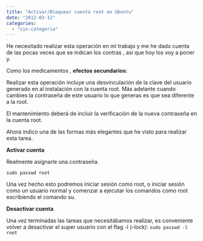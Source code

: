 ```yaml
---
title: "Activar/Bloquear cuenta root en Ubuntu"
date: "2012-03-12"
categories: 
  - "sin-categoria"
---
```


He necesitado realizar esta operación en mi trabajo y me he dado cuenta de las pocas veces que se indican los contras , así que hoy los voy a poner y.

Como los medicamentos , **efectos secundarios**:

Realizar esta operación incluye una desvinculación de la clave del usuario generado en al instalación con la cuenta root. Más adelante cuando cambies la contraseña de este usuario lo que generas es que sea diferente a la root.

El mantenimiento deberá de incluir la verificación de la nueva contraseña en la cuenta root.

Ahora indico una de las formas más elegantes que he visto para realizar esta tarea.

**Activar cuenta**

Realmente asignarle una contraseña.

`sudo passwd root`

Una vez hecho esto podremos iniciar sesión como root, o iniciar sesión como un usuario normal y comenzar a ejecutar los comandos como root escribiendo el comando su.

**Desactivar cuenta**

Una vez terminadas las tareas que necesitábamos realizar, es conveniente volver a desactivar el super usuario con el flag -l (–lock): `sudo passwd -l root`
